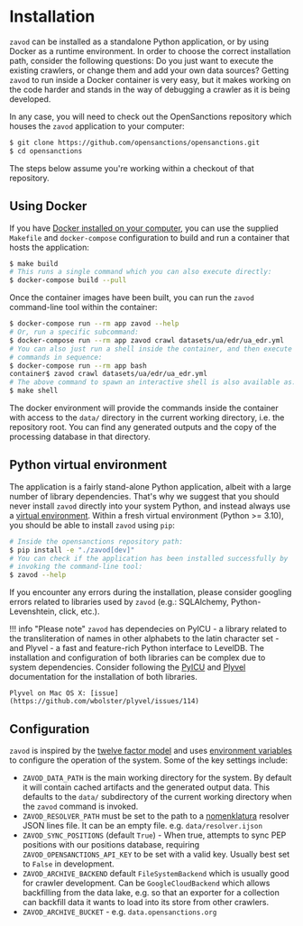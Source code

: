 # Installation

`zavod` can be installed as a standalone Python application, or by using Docker as a runtime environment. In order to choose the correct installation path, consider the following questions: Do you just want to execute the existing crawlers, or change them and add your own data sources? Getting `zavod` to run inside a Docker container is very easy, but it makes working on the code harder and stands in the way of debugging a crawler as it is being developed.

In any case, you will need to check out the OpenSanctions repository which houses the `zavod` application to your computer:

```bash
$ git clone https://github.com/opensanctions/opensanctions.git
$ cd opensanctions
```

The steps below assume you're working within a checkout of that repository.

## Using Docker

If you have [Docker installed on your computer](https://docs.docker.com/get-docker/), you can use the supplied `Makefile` and `docker-compose` configuration to build and run a container that hosts the application:

```bash
$ make build
# This runs a single command which you can also execute directly:
$ docker-compose build --pull
```

Once the container images have been built, you can run the `zavod` command-line
tool within the container:

```bash
$ docker-compose run --rm app zavod --help
# Or, run a specific subcommand:
$ docker-compose run --rm app zavod crawl datasets/ua/edr/ua_edr.yml
# You can also just run a shell inside the container, and then execute multiple
# commands in sequence:
$ docker-compose run --rm app bash
container$ zavod crawl datasets/ua/edr/ua_edr.yml
# The above command to spawn an interactive shell is also available as:
$ make shell
```

The docker environment will provide the commands inside the container with access to the `data/` directory in the current working directory, i.e. the repository root. You can find any generated outputs and the copy of the processing database in that directory.

## Python virtual environment

The application is a fairly stand-alone Python application, albeit with a large number of library dependencies. That's why we suggest that you should never install `zavod` directly into your system Python, and instead always use a [virtual environment](https://docs.python.org/3/tutorial/venv.html). Within a fresh virtual environment (Python >= 3.10), you should be able to install `zavod` using `pip`:

```bash
# Inside the opensanctions repository path:
$ pip install -e "./zavod[dev]"
# You can check if the application has been installed successfully by
# invoking the command-line tool:
$ zavod --help
```

If you encounter any errors during the installation, please consider googling errors related to libraries used by `zavod` (e.g.: SQLAlchemy, Python-Levenshtein, click, etc.).

!!! info "Please note"
    `zavod` has dependecies on PyICU - a library related to the transliteration of names in other alphabets to the latin character set - and Plyvel - a fast and feature-rich Python interface to LevelDB. The installation and configuration of both libraries can be complex due to system dependencies. Consider following the [PyICU](https://pypi.org/project/PyICU/) and [Plyvel](https://plyvel.readthedocs.io/en/latest/installation.html) documentation for the installation of both libraries.

    Plyvel on Mac OS X: [issue](https://github.com/wbolster/plyvel/issues/114)

## Configuration

`zavod` is inspired by the [twelve factor model](https://12factor.net/) and uses
[environment variables](https://www.twilio.com/blog/2017/01/how-to-set-environment-variables.html) to configure the operation of the system. Some of the key settings include:

* `ZAVOD_DATA_PATH` is the main working directory for the system. By
  default it will contain cached artifacts and the generated output data. This
  defaults to the `data/` subdirectory of the current working directory when the
  `zavod` command is invoked.
* `ZAVOD_RESOLVER_PATH` must be set to the path to a [nomenklatura](https://github.com/opensanctions/nomenklatura)
  resolver JSON lines file. It can be an empty file. e.g. `data/resolver.ijson`
* `ZAVOD_SYNC_POSITIONS` (default `True`) - When true, attempts to sync PEP positions with our positions database, requiring `ZAVOD_OPENSANCTIONS_API_KEY` to be set with a valid key. Usually best set to `False` in development.
* `ZAVOD_ARCHIVE_BACKEND` default `FileSystemBackend` which is usually good for crawler development. Can be `GoogleCloudBackend` which allows backfilling from the data lake, e.g. so that an exporter for a collection can backfill data it wants to load into its store from other crawlers.
* `ZAVOD_ARCHIVE_BUCKET` - e.g. `data.opensanctions.org`